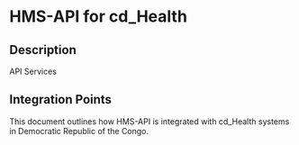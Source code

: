# HMS-API for cd_Health

## Description

API Services

## Integration Points

This document outlines how HMS-API is integrated with cd_Health systems in Democratic Republic of the Congo.
